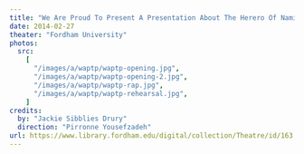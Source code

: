 ```yaml
---
title: "We Are Proud To Present A Presentation About The Herero Of Namibia, Formerly Known As Southwest Africa, From The German Sudwestafrika, Between The Years 1884–1915"
date: 2014-02-27
theater: "Fordham University"
photos:
  src:
    [
      "/images/a/waptp/waptp-opening.jpg",
      "/images/a/waptp/waptp-opening-2.jpg",
      "/images/a/waptp/waptp-rap.jpg",
      "/images/a/waptp/waptp-rehearsal.jpg",
    ]
credits:
  by: "Jackie Sibblies Drury"
  direction: "Pirronne Yousefzadeh"
url: https://www.library.fordham.edu/digital/collection/Theatre/id/163
---
```

